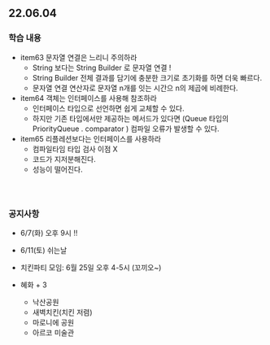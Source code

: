 ## 22.06.04

### 학습 내용

- item63 문자열 연결은 느리니 주의하라
    - String 보다는 String Builder 로 문자열 연결 !
    - String Builder 전체 결과를 담기에 충분한 크기로 초기화를 하면 더욱 빠르다.
    - 문자열 연결 연산자로 문자열 n개를 잇는 시간으 n의 제곱에 비례한다.
- item64 객체는 인터페이스를 사용해 참조하라
    - 인터페이스 타입으로 선언하면 쉽게 교체할 수 있다.
    - 하지만 기존 타입에서만 제공하는 메서드가 있다면 (Queue 타입의 PriorityQueue . comparator ) 컴파일 오류가 발생할 수 있다.
- item65 리플레션보다는 인터페이스를 사용하라
    - 컴파일타임 타입 검사 이점 X
    - 코드가 지저분해진다.
    - 성능이 떨어진다.

```java




```

### 공지사항

- 6/7(화) 오후 9시 !!
- 6/11(토) 쉬는날

- 치킨파티 모임: 6월 25일 오후 4-5시 (꼬끼오~)

- 혜화 + 3
    - 낙산공원
    - 새벽치킨(치킨 저렴)
    - 마로니에 공원
    - 아르코 미술관

